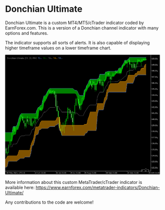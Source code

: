# Donchian Ultimate

Donchian Ultimate is a custom MT4/MT5/cTrader indicator coded by EarnForex.com. This is a version of a Donchian channel indicator with many options and features.

The indicator supports all sorts of alerts. It is also capable of displaying higher timeframe values on a lower timeframe chart.

![Donchian Ultimate with support and resistance zones](https://github.com/EarnForex/Donchian-Ultimate/blob/main/README_Images/donchian-ultimate-channel-support-resistance.png)

More information about this custom MetaTrader/cTrader indicator is available here: https://www.earnforex.com/metatrader-indicators/Donchian-Ultimate/

Any contributions to the code are welcome!
